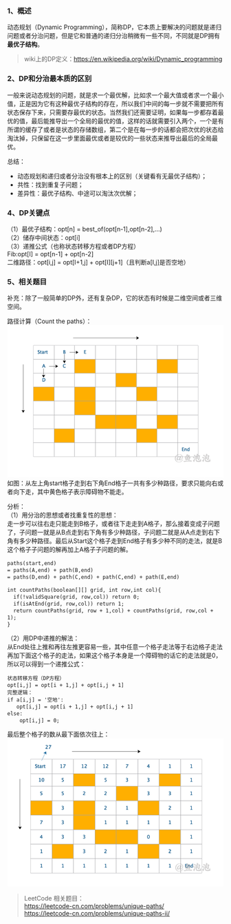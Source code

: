 ### 1、概述
动态规划（Dynamic Programming），简称DP，它本质上要解决的问题就是递归问题或者分治问题，但是它和普通的递归分治稍微有一些不同，不同就是DP拥有**最优子结构**。
> wiki上的DP定义：https://en.wikipedia.org/wiki/Dynamic_programming

### 2、DP和分治最本质的区别
一般来说动态规划的问题，就是求一个最优解，比如求一个最大值或者求一个最小值，正是因为它有这种最优子结构的存在，所以我们中间的每一步就不需要把所有状态保存下来，只需要存最优的状态。当然我们还需要证明，如果每一步都存着最优的值，最后能推导出一个全局的最优的值，这样的话就需要引入两个，一个是有所谓的缓存了或者是状态的存储数组，第二个是在每一步的话都会把次优的状态给淘汰掉，只保留在这一步里面最优或者是较优的一些状态来推导出最后的全局最优。

总结：
- 动态规划和递归或者分治没有根本上的区别（关键看有无最优子结构）；
- 共性：找到重复子问题；
- 差异性：最优子结构、中途可以淘汰次优解；

### 4、DP关键点
（1）最优子结构：opt[n] = best_of(opt[n-1],opt[n-2],...)  
（2）储存中间状态：opt[i]  
（3）递推公式（也称状态转移方程或者DP方程）  
Fib:opt[I] = opt[n-1] + opt[n-2]  
二维路径：opt[i,j] = opt[I+1,j] + opt[I][j+1]（且判断a[I,j]是否空地）

### 5、相关题目
补充：除了一般简单的DP外，还有复杂DP，它的状态有时候是二维空间或者三维空间。


路径计算（Count the paths）：  
![](https://github.com/liyanancoder/Android-Notes/blob/master/assets/%E5%8A%A8%E6%80%81%E8%A7%84%E5%88%92/%E8%B7%AF%E5%BE%84%E8%AE%A1%E7%AE%97.png)  
如图：从左上角start格子走到右下角End格子一共有多少种路径，要求只能向右或者向下走，其中黄色格子表示障碍物不能走。

分析：  
（1）用分治的思想或者找重复性的思想：  
走一步可以往右走只能走到B格子，或者往下走走到A格子，那么接着变成子问题了，子问题一就是从B点走到右下角有多少种路径，子问题二就是从A点走到右下角有多少种路径。最后从Start这个格子走到End格子有多少种不同的走法，就是B这个格子子问题的解再加上A格子子问题的解。
```
paths(start,end) 
= paths(A,end) + path(B,end)
= paths(D,end) + path(C,end) + path(C,end) + path(E,end)
```
```
int countPaths(boolean[][] grid, int row,int col){
  if(!validSquare(grid, row,col)) return 0;
  if(isAtEnd(grid, row,col)) return 1;
  return countPaths(grid, row + 1,col) + countPaths(grid, row,col + 1);
}
```
（2）用DP中递推的解法：  
从End处往上推和再往左推更容易一些，其中任意一个格子走法等于右边格子走法再加下面这个格子的走法，如果这个格子本身是一个障碍物的话它的走法就是0，所以可以得到一个递推公式：
```
状态转移方程（DP方程）
opt[i,j] = opt[i + 1,j] + opt[i,j + 1]
完整逻辑：
if a[i,j] = '空地':
   opt[i,j] = opt[i + 1,j] + opt[i,j + 1]
else:
    opt[i,j] = 0;
```
最后整个格子的数从最下面依次往上：
![](https://github.com/liyanancoder/Android-Notes/blob/master/assets/%E5%8A%A8%E6%80%81%E8%A7%84%E5%88%92/%E8%B7%AF%E5%BE%84%E8%AE%A1%E7%AE%97%E7%BB%93%E6%9E%9C.png)

> LeetCode 相关题目：  
https://leetcode-cn.com/problems/unique-paths/  
https://leetcode-cn.com/problems/unique-paths-ii/



